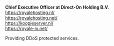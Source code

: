 <b>Chief Executive Officer at Direct-On Holding B.V.</b><br>
<a href="https://royalehosting.nl/">https://royalehosting.nl/</a><br>
<a href="https://royalehosting.net/">https://royalehosting.net/</a><br>
<a href="https://koopjeserver.nl/">https://koopjeserver.nl/</a><br>
<a href="https://royale-ix.net/">https://royale-ix.net/</a><br>

<p>Providing DDoS protected services.</p>
